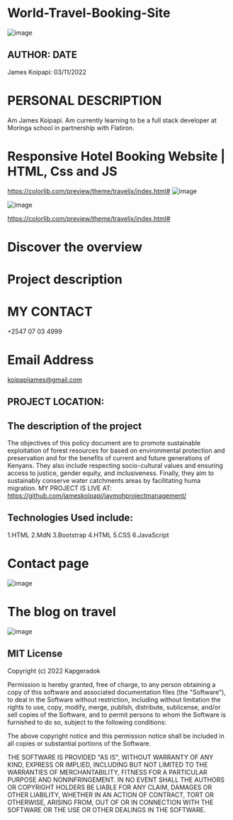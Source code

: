 # World-Travel-Booking-Site

![image](https://user-images.githubusercontent.com/111881094/199909037-1d13f217-5af4-4755-8b33-5862ef7b1ece.png)

 ## AUTHOR:         DATE
 James Koipapi: 03/11/2022
 # PERSONAL DESCRIPTION
Am James Koipapi. Am currently learning to be a full stack developer at Moringa school in partnership with Flatiron.

# Responsive Hotel Booking Website | HTML, Css and JS

https://colorlib.com/preview/theme/travelix/index.html#
![image](https://user-images.githubusercontent.com/111881094/199909389-d7b6048f-a345-41a3-bc07-36dc3a63e36b.png)



![image](https://user-images.githubusercontent.com/111881094/199906673-f2291d39-1ad6-4dc0-bfbe-06ccc679d87a.png)


https://colorlib.com/preview/theme/travelix/index.html#

# Discover the overview



# Project description


# MY CONTACT
+2547 07 03 4999

# Email Address
koipapijames@gmail.com
## PROJECT LOCATION:



## The description of the project

The objectives of this policy document are to promote sustainable exploitation of forest resources for based on environmental protection and preservation and for the benefits of current and future generations of Kenyans. They also include respecting socio-cultural values and ensuring access to justice, gender equity, and inclusiveness. Finally, they aim to sustainably conserve water catchments areas by facilitating huma migration.
MY PROJECT IS LIVE AT:
https://github.com/jameskoipapi/jaymohprojectmanagement/

## Technologies Used include:
1.HTML
2.MdN
3.Bootstrap
4.HTML
5.CSS
6.JavaScript

# Contact page
![image](https://user-images.githubusercontent.com/111881094/199909905-4261bae5-35da-46d6-962f-ebc869aaa576.png)

# The blog on travel
![image](https://user-images.githubusercontent.com/111881094/199910248-ae722c6e-968c-4521-ad15-d9c5b9bd724b.png)






## MIT License

Copyright (c) 2022 Kapgeradok

Permission is hereby granted, free of charge, to any person obtaining a copy of this software and associated documentation files (the "Software"), to deal in the Software without restriction, including without limitation the rights to use, copy, modify, merge, publish, distribute, sublicense, and/or sell copies of the Software, and to permit persons to whom the Software is furnished to do so, subject to the following conditions:

The above copyright notice and this permission notice shall be included in all copies or substantial portions of the Software.

THE SOFTWARE IS PROVIDED "AS IS", WITHOUT WARRANTY OF ANY KIND, EXPRESS OR IMPLIED, INCLUDING BUT NOT LIMITED TO THE WARRANTIES OF MERCHANTABILITY, FITNESS FOR A PARTICULAR PURPOSE AND NONINFRINGEMENT. IN NO EVENT SHALL THE AUTHORS OR COPYRIGHT HOLDERS BE LIABLE FOR ANY CLAIM, DAMAGES OR OTHER LIABILITY, WHETHER IN AN ACTION OF CONTRACT, TORT OR OTHERWISE, ARISING FROM, OUT OF OR IN CONNECTION WITH THE SOFTWARE OR THE USE OR OTHER DEALINGS IN THE SOFTWARE.

 




 


